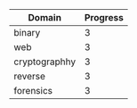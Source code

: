 | Domain | Progress |
|--------|----------|
|binary|3|
|web|3|
|cryptographhy|3|
|reverse|3|
|forensics|3|
